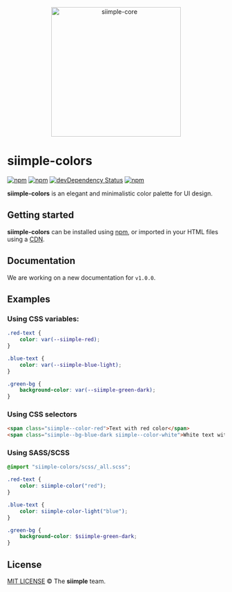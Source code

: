 <div align="center">
  <img height="300px" src="https://rawgit.com/siimple/siimple-colors/master/media/logo-inverted.png" alt="siimple-core">
  <br>
</div>

# siimple-colors

[![npm](https://img.shields.io/npm/v/siimple-colors.svg?style=flat-square)](https://www.npmjs.com/package/siimple-colors)
[![npm](https://img.shields.io/npm/dt/siimple-colors.svg?style=flat-square)](https://www.npmjs.com/package/siimple-colors)
[![devDependency Status](https://david-dm.org/siimple/siimple-colors/dev-status.svg?style=flat-square)](https://david-dm.org/siimple/siimple-colors#info=devDependencies)
[![npm](https://img.shields.io/npm/l/siimple-colors.svg?style=flat-square)](https://github.com/siimpl/siimple-colors)

**siimple-colors** is an elegant and minimalistic color palette for UI design.


## Getting started

**siimple-colors** can be installed using [npm](https://www.npmjs.com/package/siimple-colors), or imported in your HTML files using a [CDN](https://www.jsdelivr.com/package/npm/siimple-colors).

## Documentation 

We are working on a new documentation for `v1.0.0`.

## Examples 

### Using CSS variables: 

```css 
.red-text {
    color: var(--siimple-red);
}

.blue-text {
    color: var(--siimple-blue-light);
}

.green-bg {
    background-color: var(--siimple-green-dark);
}
```

### Using CSS selectors

```html 
<span class="siimple--color-red">Text with red color</span>
<span class="siimple--bg-blue-dark siimple--color-white">White text with dark blue color</span>
```

### Using SASS/SCSS 

```scss
@import "siimple-colors/scss/_all.scss";

.red-text {
    color: siimple-color("red");
}

.blue-text {
    color: siimple-color-light("blue");
}

.green-bg {
    background-color: $siimple-green-dark;
}
```

## License

[MIT LICENSE](./LICENSE) &copy; The **siimple** team.
